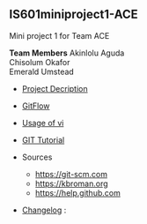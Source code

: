 ## IS601miniproject1-ACE
Mini project 1 for Team ACE   

**Team Members**
Akinlolu Aguda   
Chisolum Okafor  
Emerald Umstead  


* [Project Decription](/project.md)   

* [GitFlow](/gitFlow.md)   

* [Usage of vi](/finishproject/commands1.md)   


* [GIT Tutorial](/tutorial.md)
    

* Sources
     * https://git-scm.com
     * https://kbroman.org
     * https://help.github.com   

 
* [Changelog](/changelog.md)
:
